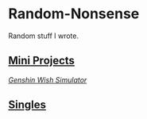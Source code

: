 # Random-Nonsense
Random stuff I wrote.


## [Mini Projects](https://github.com/StarryDust-02/Random-Nonsense/tree/main/Mini%20Projects)
*[Genshin Wish Simulator](https://github.com/StarryDust-02/Random-Nonsense/tree/main/Mini%20Projects/Genshin%20Wish%20Simulator)*


## [Singles](https://github.com/StarryDust-02/Random-Nonsense/tree/main/Singles)
